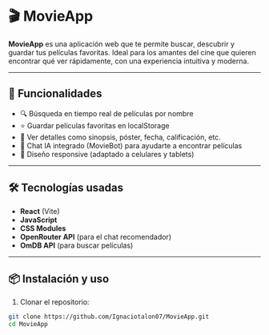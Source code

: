 # 🎬 MovieApp

**MovieApp** es una aplicación web que te permite buscar, descubrir y guardar tus películas favoritas. Ideal para los amantes del cine que quieren encontrar qué ver rápidamente, con una experiencia intuitiva y moderna.

---

## 🚀 Funcionalidades

- 🔍 Búsqueda en tiempo real de películas por nombre
- ⭐ Guardar películas favoritas en localStorage
- 📝 Ver detalles como sinopsis, póster, fecha, calificación, etc.
- 💬 Chat IA integrado (MovieBot) para ayudarte a encontrar películas
- 📱 Diseño responsive (adaptado a celulares y tablets)

---

## 🛠️ Tecnologías usadas

- **React** (Vite)
- **JavaScript**
- **CSS Modules**
- **OpenRouter API** (para el chat recomendador)
- **OmDB API** (para buscar películas)

---

## 📦 Instalación y uso

1. Clonar el repositorio:

```bash
git clone https://github.com/Ignaciotalon07/MovieApp.git
cd MovieApp
```
